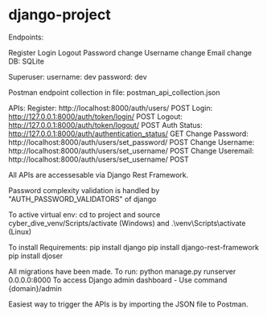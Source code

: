 # django-project

Endpoints:

Register
Login
Logout
Password change
Username change
Email change
DB: SQLite

Superuser: username: dev password: dev

Postman endpoint collection in file: postman_api_collection.json

APIs: Register: http://localhost:8000/auth/users/ POST Login: http://127.0.0.1:8000/auth/token/login/ POST Logout: http://127.0.0.1:8000/auth/token/logout/ POST Auth Status: http://127.0.0.1:8000/auth/authentication_status/ GET Change Password: http://localhost:8000/auth/users/set_password/ POST Change Username: http://localhost:8000/auth/users/set_username/ POST Change Useremail: http://localhost:8000/auth/users/set_username/ POST

All APIs are accessesable via Django Rest Framework.

Password complexity validation is handled by "AUTH_PASSWORD_VALIDATORS" of django

To active virtual env: cd to project and source cyber_dive_venv/Scripts/activate (Windows) and .\venv\Scripts\activate (Linux)

To install Requirements: pip install django pip install django-rest-framework pip install djoser

All migrations have been made. To run: python manage.py runserver 0.0.0.0:8000 To access Django admin dashboard - Use command {domain}/admin

Easiest way to trigger the APIs is by importing the JSON file to Postman.
